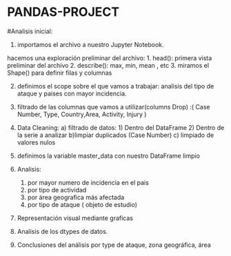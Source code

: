 # PANDAS-PROJECT

#Analisis inicial:

1. importamos el archivo a nuestro Jupyter Notebook.

hacemos una exploración preliminar del archivo:
    1. head(): primera vista preliminar del archivo
    2. describe(): max, min, mean , etc
    3. miramos el Shape() para definir filas y columnas

2. definimos el scope sobre el que vamos a trabajar: analisis del tipo de ataque y paises con mayor incidencia.

3. filtrado de las columnas que vamos a utilizar(columns Drop) :( Case Number, Type, Country,Area, Activity, Injury )

4. Data Cleaning:
    a) filtrado de datos: 1) Dentro del DataFrame
                          2) Dentro de la serie a analizar
    b)limpiar duplicados (Case Number)
    c) limpiado de valores nulos

5. definimos la variable master_data con nuestro DataFrame limpio

6. Analisis:
    1) por mayor numero de incidencia en el pais
    2) por tipo de actividad
    3) por área geografica más afectada
    4) por tipo de ataque ( objeto de estudio)

7. Representación visual mediante graficas

8. Analisis de los dtypes de datos.

9. Conclusiones del análisis por type de ataque, zona geográfica, área

